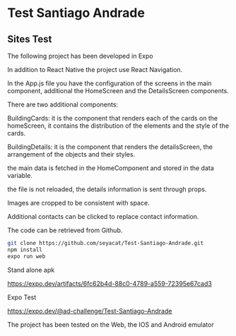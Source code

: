 # Test Santiago Andrade
## Sites Test

The following project has been developed in Expo

In addition to React Native the project use React Navigation.

In the App.js file you have the configuration of the screens in the main component, additional the HomeScreen and the DetailsScreen components.

There are two additional components:

BuildingCards: it is the component that renders each of the cards on the homeScreen, it contains the distribution of the elements and the style of the cards.

BuildingDetails: it is the component that renders the detailsScreen, the arrangement of the objects and their styles.

the main data is fetched in the HomeComponent and stored in the data variable.

the file is not reloaded, the details information is sent through props.

Images are cropped to be consistent with space.

Additional contacts can be clicked to replace contact information.


The code can be retrieved from Github.

```sh
git clone https://github.com/seyacat/Test-Santiago-Andrade.git
npm install
expo run web
```

Stand alone apk

https://expo.dev/artifacts/6fc62b4d-88c0-4789-a559-72395e67cad3

Expo Test

https://expo.dev/@ad-challenge/Test-Santiago-Andrade


The project has been tested on the Web, the IOS and Android emulator
